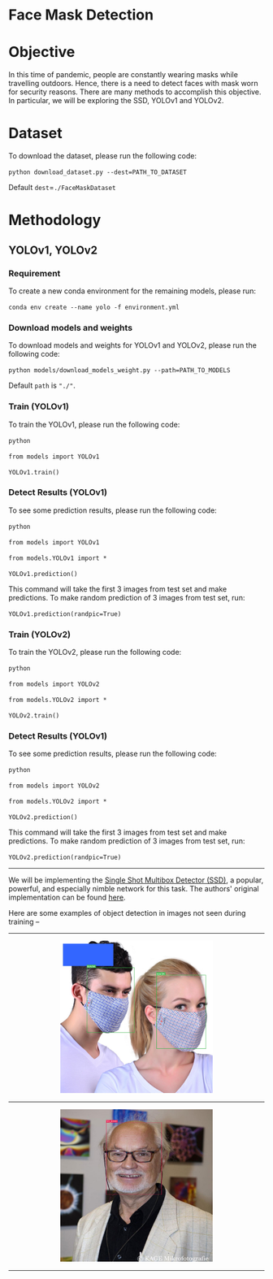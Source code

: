 # Face Mask Detection
<!---
# Contents

[***Objective***](https://github.com/Ut0pi4/pytorch_ssd_linux#objective)

[***Dataset***](https://github.com/Ut0pi4/pytorch_ssd_linux#dataset)

[***Methodology***](https://github.com/Ut0pi4/pytorch_ssd_linux#methodology)

[***Implementation***](https://github.com/Ut0pi4/pytorch_ssd_linux#implementation)

[***Training***](https://github.com/Ut0pi4/pytorch_ssd_linux#training)

[***Evaluation***](https://github.com/Ut0pi4/pytorch_ssd_linux#evaluation)

[***Inference***](https://github.com/Ut0pi4/pytorch_ssd_linux#inference)

[***Frequently Asked Questions***](https://github.com/Ut0pi4/pytorch_ssd_linux#faqs)
-->
# Objective

In this time of pandemic, people are constantly wearing masks while travelling outdoors. Hence, there is a need to detect faces with mask worn for security reasons. There are many methods to accomplish this objective. In particular, we will be exploring the SSD, YOLOv1 and YOLOv2. 

# Dataset 

To download the dataset, please run the following code:

`python download_dataset.py --dest=PATH_TO_DATASET`

Default `dest`=`./FaceMaskDataset`

# Methodology
## YOLOv1, YOLOv2

### Requirement
To create a new conda environment for the remaining models, please run:

`conda env create --name yolo -f environment.yml`


### Download models and weights
To download models and weights for YOLOv1 and YOLOv2, please run the following code:

`
python models/download_models_weight.py --path=PATH_TO_MODELS
`

Default `path` is `"./"`.

### Train (YOLOv1)
To train the YOLOv1, please run the following code:


`python`

`from models import YOLOv1`

`YOLOv1.train()`

### Detect Results (YOLOv1)
To see some prediction results, please run the following code:

`python`

`from models import YOLOv1`

`from models.YOLOv1 import *`

`YOLOv1.prediction()`

This command will take the first 3 images from test set and make predictions.
To make random prediction of 3 images from test set, run:

`YOLOv1.prediction(randpic=True)`

### Train (YOLOv2)
To train the YOLOv2, please run the following code:

`python`

`from models import YOLOv2`

`from models.YOLOv2 import *`

`YOLOv2.train()`

### Detect Results (YOLOv1)
To see some prediction results, please run the following code:

`python`

`from models import YOLOv2`

`from models.YOLOv2 import *`

`YOLOv2.prediction()`

This command will take the first 3 images from test set and make predictions.
To make random prediction of 3 images from test set, run:


`YOLOv2.prediction(randpic=True)`


---
We will be implementing the [Single Shot Multibox Detector (SSD)](https://arxiv.org/abs/1512.02325), a popular, powerful, and especially nimble network for this task. The authors' original implementation can be found [here](https://github.com/weiliu89/caffe/tree/ssd).

Here are some examples of object detection in images not seen during training –

---

<p align="center">
<img src="./img/mask1.png" width="300" height="300"/>
</p>

---

<p align="center">
<img src="./img/unmask1.png" width="300" height="300"/>
</p>

---

